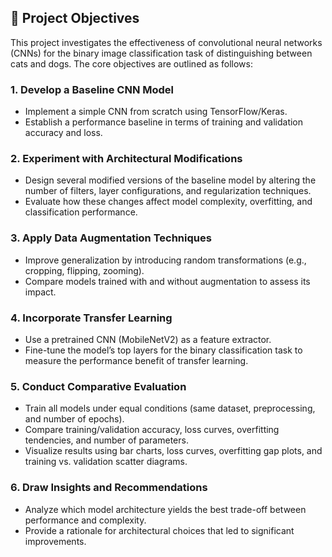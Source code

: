 ## 📌 Project Objectives

This project investigates the effectiveness of convolutional neural networks (CNNs) for the binary image classification task of distinguishing between cats and dogs. The core objectives are outlined as follows:

### 1. **Develop a Baseline CNN Model**
- Implement a simple CNN from scratch using TensorFlow/Keras.
- Establish a performance baseline in terms of training and validation accuracy and loss.

### 2. **Experiment with Architectural Modifications**
- Design several modified versions of the baseline model by altering the number of filters, layer configurations, and regularization techniques.
- Evaluate how these changes affect model complexity, overfitting, and classification performance.

### 3. **Apply Data Augmentation Techniques**
- Improve generalization by introducing random transformations (e.g., cropping, flipping, zooming).
- Compare models trained with and without augmentation to assess its impact.

### 4. **Incorporate Transfer Learning**
- Use a pretrained CNN (MobileNetV2) as a feature extractor.
- Fine-tune the model’s top layers for the binary classification task to measure the performance benefit of transfer learning.

### 5. **Conduct Comparative Evaluation**
- Train all models under equal conditions (same dataset, preprocessing, and number of epochs).
- Compare training/validation accuracy, loss curves, overfitting tendencies, and number of parameters.
- Visualize results using bar charts, loss curves, overfitting gap plots, and training vs. validation scatter diagrams.

### 6. **Draw Insights and Recommendations**
- Analyze which model architecture yields the best trade-off between performance and complexity.
- Provide a rationale for architectural choices that led to significant improvements.